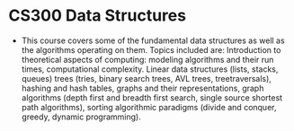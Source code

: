 # CS300 Data Structures
* This course covers some of the fundamental data structures as well as the algorithms operating on them. Topics included are: Introduction to theoretical aspects of computing: modeling algorithms and their run times, computational complexity. Linear data structures (lists, stacks, queues) trees (tries, binary search trees, AVL trees, treetraversals), hashing and hash tables, graphs and their representations, graph algorithms (depth first and breadth first search, single source shortest path algorithms), sorting algorithmic paradigms (divide and conquer, greedy, dynamic programming).
